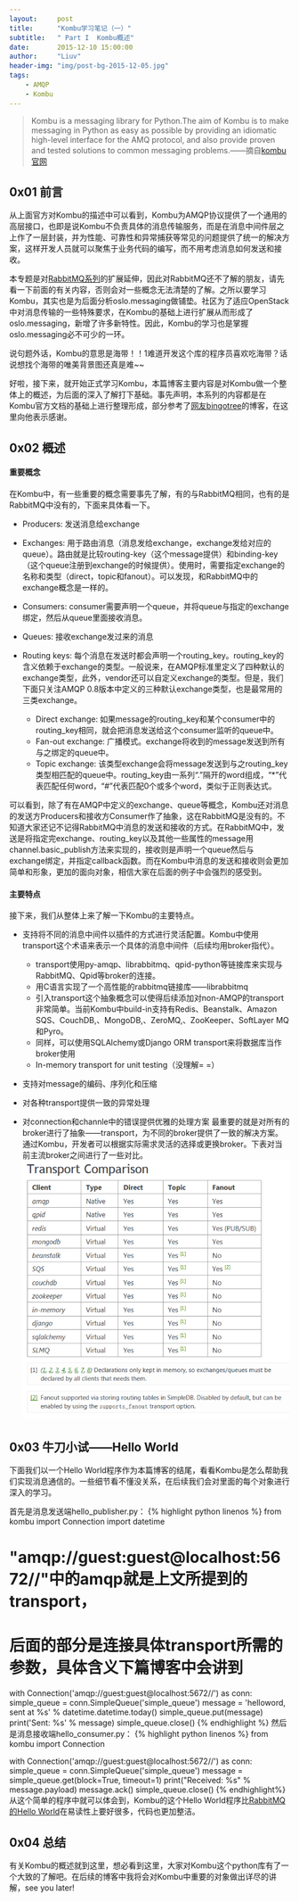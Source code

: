 ```yaml
---
layout:     post
title:      "Kombu学习笔记（一）"
subtitle:   " Part I  Kombu概述"
date:       2015-12-10 15:00:00
author:     "Liuv"
header-img: "img/post-bg-2015-12-05.jpg"
tags:
    - AMQP
    - Kombu
---
```


>  Kombu is a messaging library for Python.The aim of Kombu is to make messaging in Python as easy as possible by providing an idiomatic high-level interface for the AMQ protocol, and also provide proven and tested solutions to common messaging problems.——摘自[kombu官网](http://kombu.readthedocs.org/en/latest/introduction.html)

## 0x01 前言
从上面官方对Kombu的描述中可以看到，Kombu为AMQP协议提供了一个通用的高层接口，也即是说Kombu不负责具体的消息传输服务，而是在消息中间件层之上作了一层封装，并为性能、可靠性和异常捕获等常见的问题提供了统一的解决方案，这样开发人员就可以聚焦于业务代码的编写，而不用考虑消息如何发送和接收。

本专题是对[RabbitMQ系列](/2015/12/06/six-steps-to-study-rabbitmq-1/)的扩展延伸，因此对RabbitMQ还不了解的朋友，请先看一下前面的有关内容，否则会对一些概念无法清楚的了解。之所以要学习Kombu，其实也是为后面分析oslo.messaging做铺垫。社区为了适应OpenStack中对消息传输的一些特殊要求，在Kombu的基础上进行扩展从而形成了oslo.messaging，新增了许多新特性。因此，Kombu的学习也是掌握oslo.messaging必不可少的一环。

说句题外话，Kombu的意思是海带！！1难道开发这个库的程序员喜欢吃海带？话说想找个海带的唯美背景图还真是难~~

好啦，接下来，就开始正式学习Kombu，本篇博客主要内容是对Kombu做一个整体上的概述，为后面的深入了解打下基础。事先声明，本系列的内容都是在Kombu官方文档的基础上进行整理形成，部分参考了[网友bingotree](http://bingotree.cn/?p=204)的博客，在这里向他表示感谢。

## 0x02 概述

#### 重要概念
在Kombu中，有一些重要的概念需要事先了解，有的与RabbitMQ相同，也有的是RabbitMQ中没有的，下面来具体看一下。

- Producers: 发送消息给exchange
- Exchanges: 用于路由消息（消息发给exchange，exchange发给对应的queue）。路由就是比较routing-key（这个message提供）和binding-key（这个queue注册到exchange的时候提供）。使用时，需要指定exchange的名称和类型（direct，topic和fanout）。可以发现，和RabbitMQ中的exchange概念是一样的。
- Consumers: consumer需要声明一个queue，并将queue与指定的exchange绑定，然后从queue里面接收消息。
- Queues: 接收exchange发过来的消息
- Routing keys: 每个消息在发送时都会声明一个routing_key。routing_key的含义依赖于exchange的类型。一般说来，在AMQP标准里定义了四种默认的exchange类型，此外，vendor还可以自定义exchange的类型。但是，我们下面只关注AMQP 0.8版本中定义的三种默认exchange类型，也是最常用的三类exchange。

	- Direct exchange: 如果message的routing_key和某个consumer中的routing_key相同，就会把消息发送给这个consumer监听的queue中。
	- Fan-out exchange: 广播模式。exchange将收到的message发送到所有与之绑定的queue中。
	- Topic exchange: 该类型exchange会将message发送到与之routing_key类型相匹配的queue中。routing_key由一系列“.”隔开的word组成，“*”代表匹配任何word，“#”代表匹配0个或多个word，类似于正则表达式。

可以看到，除了有在AMQP中定义的exchange、queue等概念，Kombu还对消息的发送方Producers和接收方Consumer作了抽象，这在RabbitMQ是没有的。不知道大家还记不记得RabbitMQ中消息的发送和接收的方式。在RabbitMQ中，发送是将指定完exchange、routing_key以及其他一些属性的message用channel.basic_publish方法来实现的，接收则是声明一个queue然后与exchange绑定，并指定callback函数。而在Kombu中消息的发送和接收则会更加简单和形象，更加的面向对象，相信大家在后面的例子中会强烈的感受到。

#### 主要特点
接下来，我们从整体上来了解一下Kombu的主要特点。

- 支持将不同的消息中间件以插件的方式进行灵活配置。Kombu中使用transport这个术语来表示一个具体的消息中间件（后续均用broker指代）。
	
	- transport使用py-amqp、librabbitmq、qpid-python等链接库来实现与RabbitMQ、Qpid等broker的连接。
	- 用C语言实现了一个高性能的rabbitmq链接库——librabbitmq
	- 引入transport这个抽象概念可以使得后续添加对non-AMQP的transport非常简单。当前Kombu中build-in支持有Redis、Beanstalk、Amazon SQS、CouchDB,、MongoDB,、ZeroMQ,、ZooKeeper、SoftLayer MQ和Pyro。
	- 同样，可以使用SQLAlchemy或Django ORM transport来将数据库当作broker使用
	- In-memory transport for unit testing（没理解= =）
- 支持对message的编码、序列化和压缩
- 对各种transport提供一致的异常处理
- 对connection和channle中的错误提供优雅的处理方案
最重要的就是对所有的broker进行了抽象——transport，为不同的broker提供了一致的解决方案。通过Kombu，开发者可以根据实际需求灵活的选择或更换broker。下表对当前主流broker之间进行了一些对比。
![Transport Comparison](/img/in-post/post10-kombu-1.png)

## 0x03 牛刀小试——Hello World
下面我们以一个Hello World程序作为本篇博客的结尾，看看Kombu是怎么帮助我们实现消息通信的。一些细节看不懂没关系，在后续我们会对里面的每个对象进行深入的学习。

首先是消息发送端hello_publisher.py：
{% highlight python linenos %}
from kombu import Connection
import datetime

# "amqp://guest:guest@localhost:5672//"中的amqp就是上文所提到的transport，
# 后面的部分是连接具体transport所需的参数，具体含义下篇博客中会讲到
with Connection('amqp://guest:guest@localhost:5672//') as conn:
    simple_queue = conn.SimpleQueue('simple_queue')
    message = 'helloword, sent at %s' % datetime.datetime.today()
    simple_queue.put(message)
    print('Sent: %s' % message)
    simple_queue.close()
{% endhighlight %}
然后是消息接收端hello_consumer.py：
{% highlight python linenos %}
from kombu import Connection

with Connection('amqp://guest:guest@localhost:5672//') as conn:
    simple_queue = conn.SimpleQueue('simple_queue')
    message = simple_queue.get(block=True, timeout=1)
    print("Received: %s" % message.payload)
    message.ack()
    simple_queue.close()
{% endhighlight%}
 从这个简单的程序中就可以体会到，Kombu的这个Hello World程序比[RabbitMQ的Hello World](/2015/12/05/six-steps-to-study-rabbitmq-1/)在易读性上要好很多，代码也更加整洁。
 
## 0x04 总结
有关Kombu的概述就到这里，想必看到这里，大家对Kombu这个python库有了一个大致的了解吧。在后续的博客中我将会对Kombu中重要的对象做出详尽的讲解，see you later!




